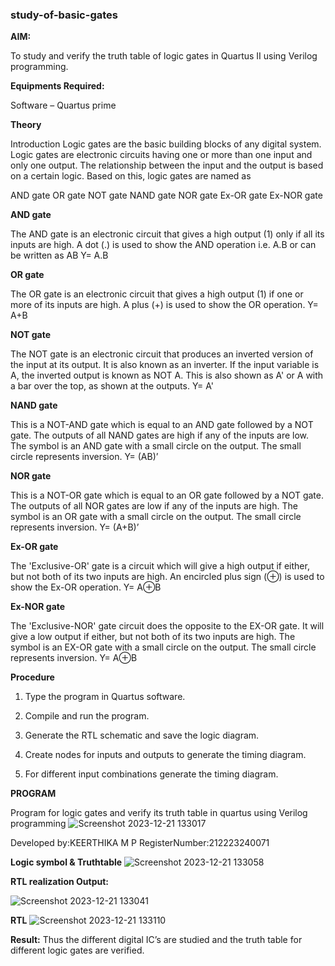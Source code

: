 ### study-of-basic-gates

**AIM:** 

To study and verify the truth table of logic gates in Quartus II using Verilog programming.

**Equipments Required:**

Software – Quartus prime 

**Theory**

Introduction Logic gates are the basic building blocks of any digital system. Logic gates are electronic circuits having one or more than one input and only one output. The relationship between the input and the output is based on a certain logic. Based on this, logic gates are named as

AND gate OR gate NOT gate NAND gate NOR gate Ex-OR gate Ex-NOR gate

**AND gate**

The AND gate is an electronic circuit that gives a high output (1) only if all its inputs are high. A dot (.) is used to show the AND operation i.e. A.B or can be written as AB
Y= A.B

**OR gate** 

The OR gate is an electronic circuit that gives a high output (1) if one or more of its inputs are high. A plus (+) is used to show the OR operation.
Y= A+B

**NOT gate**

The NOT gate is an electronic circuit that produces an inverted version of the input at its output. It is also known as an inverter. If the input variable is A, the inverted output is known as NOT A. This is also shown as A' or A with a bar over the top, as shown at the outputs.
Y= A'

**NAND gate**

This is a NOT-AND gate which is equal to an AND gate followed by a NOT gate. The outputs of all NAND gates are high if any of the inputs are low. The symbol is an AND gate with a small circle on the output. The small circle represents inversion.
Y= (AB)’

**NOR gate**

This is a NOT-OR gate which is equal to an OR gate followed by a NOT gate. The outputs of all NOR gates are low if any of the inputs are high. The symbol is an OR gate with a small circle on the output. The small circle represents inversion.
Y= (A+B)’

**Ex-OR gate**

The 'Exclusive-OR' gate is a circuit which will give a high output if either, but not both of its two inputs are high. An encircled plus sign (⊕) is used to show the Ex-OR operation.
Y= A⊕B

**Ex-NOR gate**

The 'Exclusive-NOR' gate circuit does the opposite to the EX-OR gate. It will give a low output if either, but not both of its two inputs are high. The symbol is an EX-OR gate with a small circle on the output. The small circle represents inversion.
Y= A⊕B

**Procedure** 

1.	Type the program in Quartus software.

2.	Compile and run the program.

3.	Generate the RTL schematic and save the logic diagram.

4.	Create nodes for inputs and outputs to generate the timing diagram.

5.	For different input combinations generate the timing diagram.


**PROGRAM**

Program for logic gates and verify its truth table in quartus using Verilog programming
![Screenshot 2023-12-21 133017](https://github.com/Kamal-Raj-A/Study-of-basic-digital-IC-s-and-verification-of-truth-tables-for-different-logic-gates-realization-/assets/145742556/7cb991e9-6cd4-4d5f-96f7-b0d40eb50bc2)

 Developed by:KEERTHIKA M P RegisterNumber:212223240071
 
**Logic symbol & Truthtable**
![Screenshot 2023-12-21 133058](https://github.com/Kamal-Raj-A/Study-of-basic-digital-IC-s-and-verification-of-truth-tables-for-different-logic-gates-realization-/assets/145742556/d96597af-0d30-4b62-b65b-2298cf68bfbf)


**RTL realization Output:** 

![Screenshot 2023-12-21 133041](https://github.com/Kamal-Raj-A/Study-of-basic-digital-IC-s-and-verification-of-truth-tables-for-different-logic-gates-realization-/assets/145742556/0f387871-1303-464c-96cf-025b18309162)

**RTL**
![Screenshot 2023-12-21 133110](https://github.com/Kamal-Raj-A/Study-of-basic-digital-IC-s-and-verification-of-truth-tables-for-different-logic-gates-realization-/assets/145742556/0bbc091f-a0ac-4c8d-a390-de8bb0ffe252)

**Result:**
Thus the different digital IC’s are studied and the truth table for different logic gates are verified.


